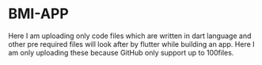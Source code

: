 # BMI-APP
Here I am uploading only code files which are written in dart language and other pre required files will look after by flutter while building an app. Here I am only uploading these because GitHub only support up to 100files.

